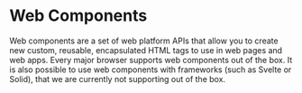 # Web Components

Web components are a set of web platform APIs that allow you to create new custom, reusable, encapsulated HTML tags to use in web pages and web apps. Every major browser supports web components out of the box. It is also possible to use web components with frameworks (such as Svelte or Solid), that we are currently not supporting out of the box.

